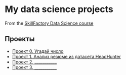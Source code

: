 # My data science projects
From the [SkillFactory Data Science course](https://skillfactory.ru/data-scientist)

## Проекты

* [Проект 0. Угадай число](https://github.com/apiona13/sf_data_science/tree/1st-branch/project_0)
* [Проект 1. Анализ резюме из датасета HeadHunter](https://github.com/apiona13/sf_data_science/tree/1st-branch/project_1_hh)
* [Проект 2. ___________]()
* [Проект 3. ___________]()
